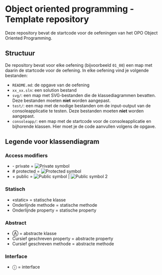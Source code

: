 # Object oriented programming - Template repository

Deze repository bevat de startcode voor de oefeningen van het OPO Object Oriented Programming.

## Structuur

De repository bevat voor elke oefening (bijvoorbeeld `01_00`) een map met daarin de startcode voor de oefening. In elke oefening vind je volgende bestanden:
- `README.md`: de opgave van de oefening
- `xx_xx.sln`: een solution bestand
- `svg/`: een map met SVG-bestanden die de klassediagrammen bevatten. Deze bestanden moeten **niet** worden aangepast.
- `test/`: een map met de nodige bestanden om de input-output van de consoleapplicatie te testen. Deze bestanden moeten **niet** worden aangepast.
- `consoleapp/`: een map met de startcode voor de consoleapplicatie en bijhorende klassen. Hier moet je de code aanvullen volgens de opgave.

## Legende voor klassendiagram

### Access modifiers

* \- private = ![Private symbol](https://plantuml.com/img/private-method.png)
* \# protected = ![Protected symbol](https://plantuml.com/img/protected-method.png)
* \+ public = ![Public symbol](https://plantuml.com/img/public-field.png) | ![Public symbol 2](https://plantuml.com/img/public-method.png)

### Statisch

* «static» = statische klasse
* Onderlijnde methode = statische methode
* Onderlijnde property = statische property

### Abstract

* Ⓐ = abstracte klasse
* Cursief geschreven property = abstracte property
* Cursief geschreven methode = abstracte methode

### Interface

* ⓘ = interface
